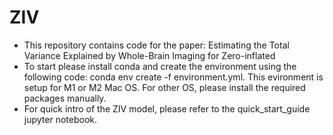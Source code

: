 # ZIV
* This repository contains code for the paper: Estimating the Total Variance Explained by Whole-Brain Imaging for Zero-inflated
* To start please install conda and create the environment using the following code: conda env create -f environment.yml. This evironment is setup for M1 or M2 Mac OS. For other OS, please install the required packages manually.
* For quick intro of the ZIV model, please refer to the quick_start_guide jupyter notebook. 
